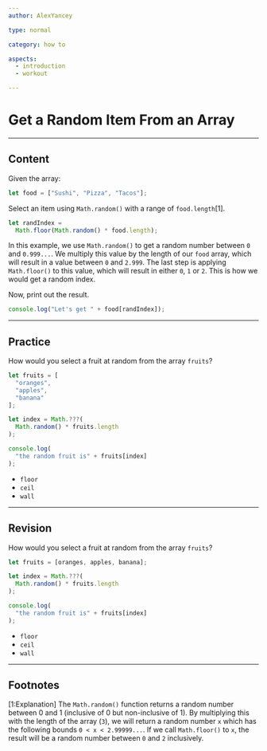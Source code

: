 ```yaml
---
author: AlexYancey

type: normal

category: how to

aspects:
  - introduction
  - workout

---
```


# Get a Random Item From an Array

---
## Content

Given the array:

```js
let food = ["Sushi", "Pizza", "Tacos"];
```

Select an item using `Math.random()` with a range of `food.length`[1].

```js
let randIndex =
  Math.floor(Math.random() * food.length);
```

In this example, we use `Math.random()` to get a random number between `0` and `0.999...`. We multiply this value by the length of our `food` array, which will result in a value between `0` and `2.999`. The last step is applying `Math.floor()` to this value, which will result in either `0`, `1` or `2`. This is how we would get a random index.

Now, print out the result.

```js
console.log("Let's get " + food[randIndex]);
```

---
## Practice

How would you select a fruit at random from the array `fruits`?

```js
let fruits = [
  "oranges",
  "apples",
  "banana"
];

let index = Math.???(
  Math.random() * fruits.length
);

console.log(
  "the random fruit is" + fruits[index]
);

```

* `floor`
* `ceil`
* `wall`

---
## Revision

How would you select a fruit at random from the array `fruits`?

```js
let fruits = [oranges, apples, banana];

let index = Math.???(
  Math.random() * fruits.length
);

console.log(
  "the random fruit is" + fruits[index]
);
```


* `floor`
* `ceil`
* `wall`
 
---
## Footnotes

[1:Explanation]
The `Math.random()` function returns a random number between 0 and 1 (inclusive of 0 but non-inclusive of 1). By multiplying this with the length of the array (`3`), we will return a random number `x` which has the following bounds `0 < x < 2.99999...`. If we call `Math.floor()` to `x`, the result will be a random number between `0` and `2` inclusively.
